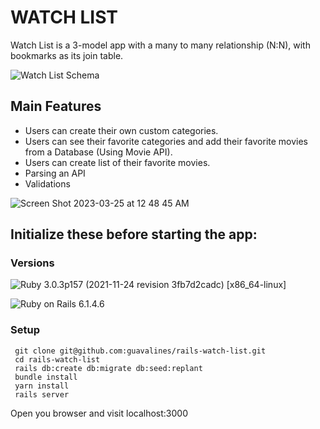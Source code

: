 # WATCH LIST

Watch List is a 3-model app with a many to many relationship (N:N), with bookmarks as its join table.


![Watch List Schema](https://user-images.githubusercontent.com/100665876/210877301-71272343-532e-42f7-8449-1af1b1e182fe.jpeg)

## Main Features

- Users can create their own custom categories.
- Users can see their favorite categories and add their favorite movies from a Database (Using Movie API).
- Users can create list of their favorite movies.
- Parsing an API
- Validations

![Screen Shot 2023-03-25 at 12 48 45 AM](https://user-images.githubusercontent.com/100665876/227704798-6df8791b-f68a-4c38-ae3f-d8fd587a7605.jpeg)


## Initialize these before starting the app:

### Versions


![Ruby](https://img.shields.io/badge/Ruby-CC342D?style=for-the-badge&logo=ruby&logoColor=white) 3.0.3p157 (2021-11-24 revision 3fb7d2cadc) [x86_64-linux]

![Ruby on Rails](https://img.shields.io/badge/Ruby_on_Rails-CC0000?style=for-the-badge&logo=ruby-on-rails&logoColor=white) 6.1.4.6

### Setup

```
 git clone git@github.com:guavalines/rails-watch-list.git
 cd rails-watch-list
 rails db:create db:migrate db:seed:replant
 bundle install
 yarn install
 rails server
```

Open you browser and visit localhost:3000
